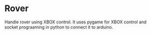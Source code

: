 # Rover
Handle rover using XBOX control.
It uses pygame for XBOX control and socket prograaming in python to connect it to arduino.
